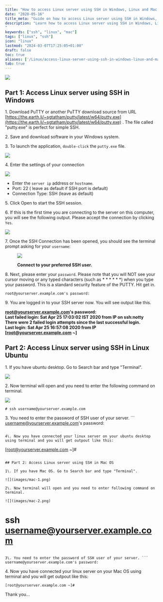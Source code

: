 ```yaml
---
title: "How to access Linux server using SSH in Windows, Linux and Mac OS."
date: "2020-05-16"
title_meta: "Guide on how to access Linux server using SSH in Windows, Linux and Mac OS."
description: "Learn how to access Linux server using SSH in Windows, Linux and Mac OS.
"
keywords: ["ssh", "linux", "mac"]
tags: ["linux", "ssh"]
icon: "linux"
lastmod: "2024-03-07T17:25:05+01:00"
draft: false
toc: true
aliases: ['/Linux/access-linux-server-using-ssh-in-windows-linux-and-mac-os']
tab: true
---
```


![](images/Access-Linux-server-using-SSH-in-Windows-Linux-and-Mac-OS-1024x576.png)

## Part 1: Access Linux server using SSH in Windows

1\. Download PuTTY or another PuTTY download source from URL [https://the.earth.li/~sgtatham/putty/latest/w64/putty.exe](https://the.earth.li/~sgtatham/putty/latest/w64/putty.exe) . The file called "putty.exe" is perfect for simple SSH.

2\. Save and download software in your Windows system.

3\. To launch the application, `double-click` the `putty.exe` file.

![](images/Screenshot_1-2.png)

4\. Enter the settings of your connection

![](images/Screenshot_2-2.png)

- Enter the `server ip` address or `hostname`.
- Port: 22 ( leave as default if SSH port is default)
- Connection Type: SSH (leave as default)

5\. Click Open to start the SSH session.

6\. If this is the first time you are connecting to the server on this computer, you will see the following output. Please accept the connection by clicking `Yes`.

![](images/Screenshot_3-2.png)

7\. Once the SSH Connection has been opened, you should see the terminal prompt asking for your `username`:

<figure>

![](images/Screenshot_4-1.png)

<figcaption>

**Connect to your preferred SSH user.**

</figcaption>

</figure>

8\. Next, please enter your `password`. Please note that you will NOT see your cursor moving or any typed characters (such as \* \* \* \* \* \*) when you type your password. This is a standard security feature of the PUTTY. Hit get in.

```
root@yourserver.example.com's password:
```

9\. You are logged in to your SSH server now. You will see output like this.

**root@yourserver.example.com's password:  
Last failed login: Sat Apr 25 17:03:02 IST 2020 from IP on ssh:notty  
There were 2 failed login attempts since the last successful login.  
Last login: Sat Apr 25 16:57:08 2020 from IP**  
**\[root@yourserver.example.com ~\]**

## Part 2: Access Linux server using SSH in Linux Ubuntu

1\. If you have ubuntu desktop. Go to Search bar and type "Terminal".

![](images/ubuntu-1.png)

2\. Now terminal will open and you need to enter the following command on terminal.

![](images/ubuntu_2.png)

```
# ssh username@yourserver.example.com
```

3\. You need to enter the password of SSH user of your server. ```
username@yourserver.example.com's password:
```

4\. Now you have connected your linux server on your ubuntu desktop using terminal and you will get outpout like this:

```
[root@yourserver.example.com ~]# 
```

## Part 2: Access Linux server using SSH in Mac OS

1\. If you have Mac OS. Go to Search bar and type "Terminal".

![](images/mac-1.png)

2\. Now terminal will open and you need to enter following command on terminal.

![](images/mac-2.png)

```
# ssh username@yourserver.example.com
```

3\. You need to enter the password of SSH user of your server. ```
username@yourserver.example.com's password:
```

4\. Now you have connected your linux server on your Mac OS using terminal and you will get outpout like this:

```
[root@yourserver.example.com ~]# 
```

Thank you...
